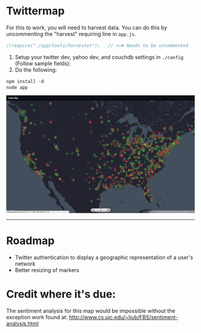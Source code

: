 # Twittermap

For this to work, you will need to harvest data. You can do this by uncommenting the "harvest" requiring line in `app.js`.

``` javascript
//require("./app/tools/harvester");   // <=# Needs to be uncommented
```

1. Setup your twitter dev, yahoo dev, and couchdb settings in `./config` (Follow sample fields):
2. Do the following:

```
npm install -d
node app
```

![Twittermap](https://github.com/nhunzaker/twittermap/raw/master/public/images/sample.png)

---

# Roadmap

- Twitter authentication to display a geographic representation of a user's network
- Better resizing of markers


# Credit where it's due:

The sentiment analysis for this map would be impossible without the exception work found at:
http://www.cs.uic.edu/~liub/FBS/sentiment-analysis.html
